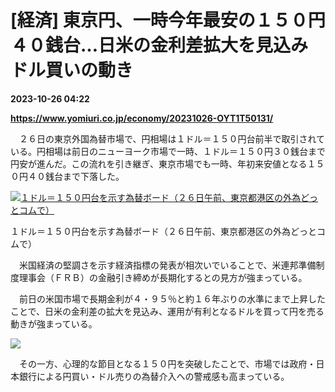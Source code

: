 # [経済] 東京円、一時今年最安の１５０円４０銭台…日米の金利差拡大を見込みドル買いの動き

**2023-10-26 04:22**

**https://www.yomiuri.co.jp/economy/20231026-OYT1T50131/**

　２６日の東京外国為替市場で、円相場は１ドル＝１５０円台前半で取引されている。円相場は前日のニューヨーク市場で一時、１ドル＝１５０円３０銭台まで円安が進んだ。この流れを引き継ぎ、東京市場でも一時、年初来安値となる１５０円４０銭台まで下落した。

[![１ドル＝１５０円台を示す為替ボード（２６日午前、東京都港区の外為どっとコムで）](https://www.yomiuri.co.jp/media/2023/10/20231026-OYT1I50076-1.jpg)](https://www.yomiuri.co.jp/pluralphoto/20231026-OYT1I50076/)

１ドル＝１５０円台を示す為替ボード（２６日午前、東京都港区の外為どっとコムで）

　米国経済の堅調さを示す経済指標の発表が相次いでいることで、米連邦準備制度理事会（ＦＲＢ）の金融引き締めが長期化するとの見方が強まっている。

　前日の米国市場で長期金利が４・９５％と約１６年ぶりの水準にまで上昇したことで、日米の金利差の拡大を見込み、運用が有利となるドルを買って円を売る動きが強まっている。

[![](https://www.yomiuri.co.jp/media/2023/10/20231026-OYT1I50075-1.jpg)](https://www.yomiuri.co.jp/pluralphoto/20231026-OYT1I50075/)

　その一方、心理的な節目となる１５０円を突破したことで、市場では政府・日本銀行による円買い・ドル売りの為替介入への警戒感も高まっている。